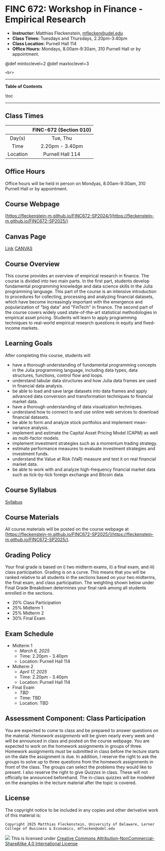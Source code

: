 
# FINC 672: Workshop in Finance - Empirical Research


* **Instructor:** Matthias Fleckenstein, [mflecken@udel.edu](mailto:mflecken@udel.edu)
* **Class Times:** Tuesdays and Thursdays, 2.20pm-3:40pm 
* **Class Location:** Purnell Hall 114
* **Office Hours:** Mondays, 8.00am-9:30am, 310 Purnell Hall or by appointment.

@def mintoclevel=2 
@def maxtoclevel=3

~~~
<br>
~~~

---

**Table of Contents**

\toc

---


## Class Times

|             | FINC-672 (Section 010)        | 
| :--------:  | :----------------------------:| 
| Day(s)      | Tue, Thu                      | 
| Time        | 2.20pm - 3.40pm               | 
| Location    | Purnell Hall 114              | 


## Office Hours
Office hours will be held in person on Mondyas, 8.00am-9:30am, 310 Purnell Hall or by appointment.


## Course Webpage
[https://fleckenstein-m.github.io/FINC672-SP2024/](https://fleckenstein-m.github.io/FINC672-SP2025/)


## Canvas Page
[Link](https://external.ink?to=udel.instructure.com/courses/1837427)
<a href="https://udel.instructure.com/courses/1837427" target="_blank" rel="noopener noreferrer">CANVAS</a>


## Course Overview

This course provides an overview of empirical research in finance.
The course is divided into two main parts. In the first part, students develop fundamental programming 
knowledge and data science skills in the Julia programming language.
This part of the course is an intensive introduction to procedures for collecting, processing and analyzing financial datasets, 
which have become increasingly important with the emergence and popularization of "big data" and "FinTech" in finance. 
The second part of the course covers widely used state-of-the-art statistical methodologies in empirical asset pricing. 
Students will learn to apply programming techniques to real-world empirical research questions in equity and fixed-income markets.


## Learning Goals

After completing this course, students will 

- have a thorough understanding of fundamental programming concepts in the Julia programming language, including data types, data structures, functions, control flow and loops.
- understand tabular data structures and how Julia data frames are used in financial data analysis.
- be able to load and save large datasets into data frames and apply advanced data conversion and transformation techniques to financial market data.
- have a thorough understanding of data visualization techniques.
- understand how to connect to and use online web services to download financial datasets.
- be able to form and analyze stock portfolios and implement mean-variance analysis.
- implement and estimate the Capital Asset Pricing Model (CAPM) as well as multi-factor models.
- implement investment strategies such as a momentum trading strategy.
- estimate performance measures to evaluate investment strategies and investment funds.
- understand the Value at Risk (VaR) measure and test it on real financial market data.
- be able to work with and analyze high-frequency financial market data such as tick-by-tick foreign exchange and Bitcoin data.



## Course Syllabus
[Syllabus](./assets/FINC672_Syllabus_SP25.pdf)


## Course Materials
All course materials will be posted on the course webpage at [https://fleckenstein-m.github.io/FINC672-SP2025/](https://fleckenstein-m.github.io/FINC672-SP2025/).




## Grading Policy

Your final grade is based on i) two midterm exams, ii) a final exam, and iii) class participation. Grading is on a curve. This means that you will be ranked relative to all students in the sections based on your two midterms, the final exam, and class participation. The weighting shown below under Final Grade Breakdown determines your final rank among all students enrolled in the sections.

- 20% Class Participation
- 25% Midterm 1
- 25% Midterm 2
- 30% Final Exam


## Exam Schedule
- Midterm 1
  - *March 6, 2025* 
  - Time: 2.20pm - 3.40pm 
  - Location: Purnell Hall 114
- Midterm 2
  - *April 17, 2025* 
  - Time: 2.20pm - 3.40pm
  - Location: Purnell Hall 114
- Final Exam
  - *TBD*
  - Time: TBD
  - Location: TBD


## Assessment Component: Class Participation

You are expected to come to class and be prepared to answer questions on the material. *Homework assignments* will be given nearly every week and will be announced in class and posted on the course webpage. You are expected to work on the homework assignments in groups of three. Homework assignments must be submitted in class before the lecture starts on the date the assignment is due. In addition, I reserve the right to ask the groups to solve up to three questions from the homework assignments in front of the class. The groups can select the problems they would like to present. I also reserve the right to give *Quizzes* in class. These will not officially be announced beforehand. The in-class quizzes will be modeled on the examples in the lecture material after the topic is covered.   


## License

The copyright notice to be included in any copies and other derivative work of this material is:

```
Copyright 2025 Matthias Fleckenstein, University of Delaware, Lerner College of Business & Economics, mflecken@udel.edu
```

![](https://licensebuttons.net/l/by-nc-sa/4.0/80x15.png) This is licensed under [Creative Commons Attribution-NonCommercial-ShareAlike 4.0 International License](http://creativecommons.org/licenses/by-nc-sa/4.0/)
